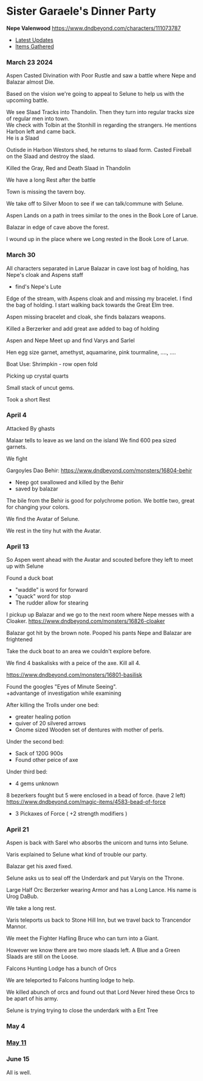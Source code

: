 # Sister Garaele's Dinner Party

**Nepe Valenwood**  https://www.dndbeyond.com/characters/111073787

- [Latest Updates](#eof)
- [Items Gathered](https://github.com/lkemery/Nepe/blob/main/items.md#items-gathered)


### March 23 2024  

Aspen Casted Divination with Poor Rustle and saw a battle where Nepe and Balazar almost Die. 

Based on the vision we're going to appeal to Selune to help us with the upcoming battle. 

We see Slaad Tracks into Thandolin.  Then they turn into regular tracks size of regular men into town.  
We check with Tolbin at the Stonhill in regarding the strangers.  He mentions Harbon left and came back.  
He is a Slaad

Outisde in Harbon Westors shed, he returns to slaad form.
Casted Fireball on the Slaad and destroy the slaad. 

Killed the Gray, Red and Death Slaad in Thandolin

We have a long Rest after the battle

Town is missing the tavern boy.  

We take off to Silver Moon to see if we can talk/commune with Selune. 

Aspen Lands on a path in trees similar to the ones in the Book Lore of Larue.  

Balazar in edge of cave above the forest. 

I wound up in the place where we Long rested in the Book Lore of Larue. 

### March 30
All characters separated in Larue 
Balazar in cave lost bag of holding, has Nepe's cloak and Aspens staff
- find's Nepe's Lute

Edge of the stream, with Aspens cloak and and missing my bracelet.  I find the bag of holding.  I start walking back towards the Great Elm tree.  

Aspen missing bracelet and cloak, she finds balazars weapons.   

Killed a Berzerker and add great axe added to bag of holding

Aspen and Nepe Meet up and find Varys and Sarlel

Hen egg size garnet, amethyst, aquamarine, pink tourmaline, ...., ....

Boat Use: 
Shrimpkin - row
open 
fold 

Picking up crystal quarts 

Small stack of uncut gems.  

Took a short Rest 
### April 4 

Attacked By ghasts 

Malaar tells to leave as we land on the island
We find 600 pea sized garnets. 

We fight 

Gargoyles 
Dao 
Behir: https://www.dndbeyond.com/monsters/16804-behir
- Neep got swallowed and killed by the Behir
- saved by balazar

The bile from the Behir is good for polychrome potion.  We bottle two, great for changing your colors.  

We find the Avatar of Selune.  

We rest in the tiny hut with the Avatar. 
  
### April 13 
So Aspen went ahead with the Avatar and scouted before they left to meet up with Selune

Found a duck boat 
- "waddle" is word for forward
- "quack" word for stop
- The rudder allow for stearing

I pickup up Balazar and we go to the next room where Nepe messes with a Cloaker. 
https://www.dndbeyond.com/monsters/16826-cloaker

Balazar got hit by the brown note.  Pooped his pants 
Nepe and Balazar are frightened

Take the duck boat to an area we couldn't explore before. 

We find 4 baskalisks with a peice of the axe. Kill all 4. 

https://www.dndbeyond.com/monsters/16801-basilisk

Found the googles "Eyes of Minute Seeing".  
+advantange of investigation while examining 

After killing the Trolls under one bed: 
- greater healing potion
- quiver of 20 silvered arrows
- Gnome sized Wooden set of dentures with mother of perls. 

Under the second bed: 
- Sack of 120G 900s 
- Found other peice of axe 

Under third bed: 
- 4 gems unknown

8 bezerkers fought but 5 were enclosed in a bead of force.  (have 2 left)
https://www.dndbeyond.com/magic-items/4583-bead-of-force

- 3 Pickaxes of Force ( +2 strength modifiers )

### April 21 

Aspen is back with Sarel who absorbs the unicorn and turns into Selune.  

Varis explained to Selune what kind of trouble our party.   

Balazar get his axed fixed.  

Selune asks us to seal off the Underdark and put Varyis on the Throne.  

Large Half Orc Berzerker wearing Armor and has a Long Lance.  His name is Urog DaBub.  

We take a long rest.  

Varis teleports us back to Stone Hill Inn, but we travel back to Trancendor Mannor. 

We meet the Fighter Hafling Bruce who can turn into a Giant.  

However we know there are two more slaads left.  A Blue and a Green Slaads are still on the Loose.  

Falcons Hunting Lodge has a bunch of Orcs  

We are teleported to Falcons hunting lodge to help. 

We killed abunch of orcs and found out that Lord Never hired these Orcs to be apart of his army.  

Selune is trying trying to close the underdark with a Ent Tree

### May 4 

### <a href="11May.md">May 11</a>

### June 15 
All is well.

<a id="eof"></a>
















